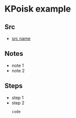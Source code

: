 # KPoisk example
## Src
- [src name](https://www.youtube.com/...)
## Notes
- note 1
- note 2
## Steps
- step 1
- step 2
   ```
   code
